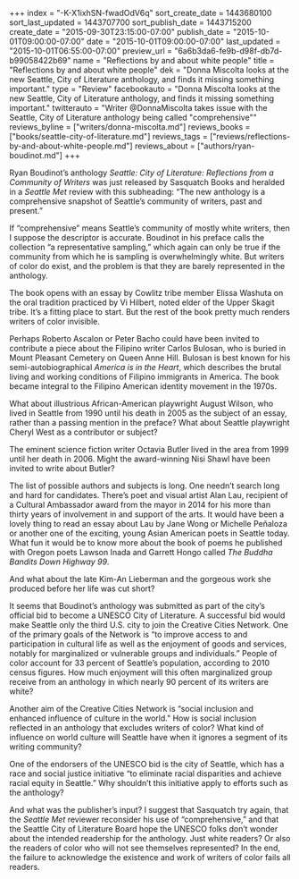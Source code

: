 +++
index = "-K-X1ixhSN-fwadOdV6q"
sort_create_date = 1443680100
sort_last_updated = 1443707700
sort_publish_date = 1443715200
create_date = "2015-09-30T23:15:00-07:00"
publish_date = "2015-10-01T09:00:00-07:00"
date = "2015-10-01T09:00:00-07:00"
last_updated = "2015-10-01T06:55:00-07:00"
preview_url = "6a6b3da6-fe9b-d98f-db7d-b99058422b69"
name = "Reflections by and about white people"
title = "Reflections by and about white people"
dek = "Donna Miscolta looks at the new Seattle, City of Literature anthology, and finds it missing something important."
type = "Review"
facebookauto = "Donna Miscolta looks at the new Seattle, City of Literature anthology, and finds it missing something important."
twitterauto = "Writer @DonnaMiscolta takes issue with the Seattle, City of Literature anthology being called \"comprehensive\""
reviews_byline = ["writers/donna-miscolta.md"]
reviews_books = ["books/seattle-city-of-literature.md"]
reviews_tags = ["reviews/reflections-by-and-about-white-people.md"]
reviews_about = ["authors/ryan-boudinot.md"]
+++

Ryan Boudinot’s anthology _Seattle: City of Literature: Reflections from a Community of Writers_ was just released by Sasquatch Books and heralded in a _Seattle Met_ review with this subheading: “The new anthology is a comprehensive snapshot of Seattle’s community of writers, past and present.”

If “comprehensive” means Seattle’s community of mostly white writers, then I suppose the descriptor is accurate. Boudinot in his preface calls the collection “a representative sampling,” which again can only be true if the community from which he is sampling is overwhelmingly white. But writers of color do exist, and the problem is that they are barely represented in the anthology. 

The book opens with an essay by Cowlitz tribe member Elissa Washuta on the oral tradition practiced by Vi Hilbert, noted elder of the Upper Skagit tribe. It’s a fitting place to start. But the rest of the book pretty much renders writers of color invisible.

Perhaps Roberto Ascalon or Peter Bacho could have been invited to contribute a piece about the Filipino writer Carlos Bulosan, who is buried in Mount Pleasant Cemetery on Queen Anne Hill. Bulosan is best known for his semi-autobiographical _America is in the Heart_, which describes the brutal living and working conditions of Filipino immigrants in America. The book became integral to the Filipino American identity movement in the 1970s. 

What about illustrious African-American playwright August Wilson, who lived in Seattle from 1990 until his death in 2005 as the subject of an essay, rather than a passing mention in the preface? What about Seattle playwright Cheryl West as a contributor or subject?

The eminent science fiction writer Octavia Butler lived in the area from 1999 until her death in 2006. Might the award-winning Nisi Shawl have been invited to write about Butler?

The list of possible authors and subjects is long. One needn’t search long and hard for candidates. There’s poet and visual artist Alan Lau, recipient of a Cultural Ambassador award from the mayor in 2014 for his more than thirty years of involvement in and support of the arts. It would have been a lovely thing to read an essay about Lau by Jane Wong or Michelle Pe&ntilde;aloza or another one of the exciting, young Asian American poets in Seattle today. What fun it would be to know more about the book of poems he published with Oregon poets Lawson Inada and Garrett Hongo called _The Buddha Bandits Down Highway 99_.

And what about the late Kim-An Lieberman and the gorgeous work she produced before her life was cut short?

It seems that Boudinot’s anthology was submitted as part of the city’s official bid to become a UNESCO City of Literature. A successful bid would make Seattle only the third U.S. city to join the Creative Cities Network. One of the primary goals of the Network is “to improve access to and participation in cultural life as well as the enjoyment of goods and services, notably for marginalized or vulnerable groups and individuals.”
People of color account for 33 percent of Seattle’s population, according to 2010 census figures. How much enjoyment will this often marginalized group receive from an anthology in which nearly 90 percent of its writers are white? 

Another aim of the Creative Cities Network is “social inclusion and enhanced influence of culture in the world." How is social inclusion reflected in an anthology that excludes writers of color? What kind of influence on world culture will Seattle have when it ignores a segment of its writing community?

One of the endorsers of the UNESCO bid is the city of Seattle, which has a race and social justice initiative “to eliminate racial disparities and achieve racial equity in Seattle.” Why shouldn’t this initiative apply to efforts such as the anthology?

And what was the publisher’s input? I suggest that Sasquatch try again, that the _Seattle Met_ reviewer reconsider his use of “comprehensive,” and that the Seattle City of Literature Board hope the UNESCO folks don’t wonder about the intended readership for the anthology. Just white readers? Or also the readers of color who will not see themselves represented? In the end, the failure to acknowledge the existence and work of writers of color fails all readers. 
